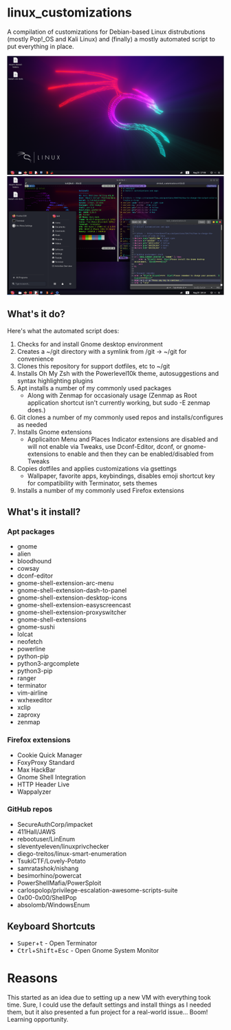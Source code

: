 # linux_customizations
A compilation of customizations for Debian-based Linux distrubutions (mostly Pop!_OS and Kali Linux) and (finally) a mostly automated script to put everything in place.

![Preview 1](linux_customizations1.png?raw=true)
![Preview 2](linux_customizations2.png?raw=true)

## What's it do?
Here's what the automated script does:
1. Checks for and install Gnome desktop environment
2. Creates a ~/git directory with a symlink from /git -> ~/git for convenience
3. Clones this repository for support dotfiles, etc to ~/git
4. Installs Oh My Zsh with the Powerlevel10k theme, autosuggestions and syntax highlighting plugins
5. Apt installs a number of my commonly used packages
    - Along with Zenmap for occasionaly usage (Zenmap as Root application shortcut isn't currently working, but sudo -E zenmap does.)
6. Git clones a number of my commonly used repos and installs/configures as needed
7. Installs Gnome extensions
    - Applicaiton Menu and Places Indicator extensions are disabled and will not enable via Tweaks, use Dconf-Editor, dconf, or gnome-extensions to enable and then they can be enabled/disabled from Tweaks
8. Copies dotfiles and applies customizations via gsettings
    - Wallpaper, favorite apps, keybindings, disables emoji shortcut key for compatibility with Terminator, sets themes
9. Installs a number of my commonly used Firefox extensions

## What's it install?
### Apt packages
- gnome
- alien
- bloodhound
- cowsay
- dconf-editor
- gnome-shell-extension-arc-menu
- gnome-shell-extension-dash-to-panel
- gnome-shell-extension-desktop-icons
- gnome-shell-extension-easyscreencast
- gnome-shell-extension-proxyswitcher
- gnome-shell-extensions
- gnome-sushi
- lolcat
- neofetch
- powerline
- python-pip
- python3-argcomplete
- python3-pip
- ranger
- terminator
- vim-airline
- wxhexeditor
- xclip
- zaproxy
- zenmap

### Firefox extensions
- Cookie Quick Manager
- FoxyProxy Standard
- Max HackBar
- Gnome Shell Integration
- HTTP Header Live
- Wappalyzer

### GitHub repos
- SecureAuthCorp/impacket
- 411Hall/JAWS
- rebootuser/LinEnum
- sleventyeleven/linuxprivchecker
- diego-treitos/linux-smart-enumeration
- TsukiCTF/Lovely-Potato
- samratashok/nishang
- besimorhino/powercat
- PowerShellMafia/PowerSploit
- carlospolop/privilege-escalation-awesome-scripts-suite
- 0x00-0x00/ShellPop
- absolomb/WindowsEnum

## Keyboard Shortcuts
- <kbd>Super</kbd>+<kbd>t</kbd> - Open Terminator
- <kbd>Ctrl</kbd>+<kbd>Shift</kbd>+<kbd>Esc</kbd> - Open Gnome System Monitor

# Reasons
This started as an idea due to setting up a new VM with everything took time. Sure, I could use the default settings and install things as I needed them, but it also presented a fun project for a real-world issue... Boom! Learning opportunity.
